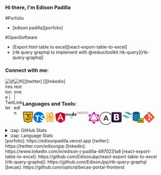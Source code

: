 ### Hi there, I'm Edison Padilla

#Porfolio
 - [edison padilla][porfolio]

#OpenSoftware

- [Export html table to excel][react-export-table-to-excel]
- [rtk query graphql to implement with @redux/toolkit rtk-query][rtk-query-graphql]

### Connect with me:

[<img align="left" alt="ijfirestone | Twitter" width="28px" src="https://github.com/ifirestone/ifirestone/blob/01e0e874e27aab947c681d7a327925fae72c54f5/icons/twitter.png" />][twitter]
[<img align="left" alt="ifirestone | LinkedIn" width="28px" src="https://github.com/ifirestone/ifirestone/blob/01e0e874e27aab947c681d7a327925fae72c54f5/icons/linkedin.png" />][linkedin]

<br />

### Languages and Tools:

<img align="left" alt="JavaScript" width="35px" src="https://github.com/EdisonJpp/EdisonJpp/blob/af6b09fd1defc1f148dea5973af74e2ad12cc486/icons/java-script.png" />
<img align="left" alt="Typescript" width="35px" src="https://github.com/EdisonJpp/EdisonJpp/blob/master/icons/typescript.png" />
<img align="left" alt="React" width="35px" src="https://github.com/EdisonJpp/EdisonJpp/blob/662c044a8d39141f6d542f51d6ffa62ea679235d/icons/react.png" />
<img align="left" alt="Angular" width="35px" src="https://github.com/EdisonJpp/EdisonJpp/blob/master/icons/angular.svg" />

<img align="left" alt="Node.js" width="35px" src="https://github.com/EdisonJpp/EdisonJpp/blob/master/icons/node-svg.svg" />

<img align="left" alt="Express" width="38px" width="50px" src="https://github.com/EdisonJpp/EdisonJpp/blob/master/icons/expressjs.svg" />
<img align="left" alt="Graphql" width="35px" src="https://github.com/EdisonJpp/EdisonJpp/blob/master/icons/graphql-icon.svg" />
<img align="left" alt="Apollo" width="38px" src="https://github.com/EdisonJpp/EdisonJpp/blob/master/icons/apollo.svg" />

<img align="left" alt="Bootstrap" width="35px" src="https://github.com/EdisonJpp/EdisonJpp/blob/master/icons/bootstrap.svg" />
<img align="left" alt="Tailwinds" width="35px" src="https://github.com/EdisonJpp/EdisonJpp/blob/master/icons/tailwind-css-icon.svg" />

<img align="left" alt="SQL" width="35px" src="https://github.com/EdisonJpp/EdisonJpp/blob/cafd721a12d3afe7eaa8f4b32d6029c31984f86b/icons/sql.png" />
<img align="left" alt="Git" width="35px" src="https://github.com/EdisonJpp/EdisonJpp/blob/cafd721a12d3afe7eaa8f4b32d6029c31984f86b/icons/git.png" />

<br />
<br />
<br />

<details>
 <summary>:zap: GitHub Stats</summary>

[![EdisonJpp's GitHub stats](https://github-readme-stats.vercel.app/api?username=EdisonJpp&count_private=true&show_icons=true&theme=radical)](https://github.com/EdisonJpp/github-readme-stats)

</details>

<details>
 <summary>:zap: Language Stats</summary>

[![Top Langs](https://github-readme-stats.vercel.app/api/top-langs/?username=EdisonJpp&layout=compact)](https://github.com/EdisonJpp/github-readme-stats)

</details>
[porfolio]: https://edisonpadilla.vercel.app
[twitter]: https://twitter.com/edisonjpp
[linkedin]: https://www.linkedin.com/in/edison-j-padilla-4970231a8
[react-export-table-to-excel]: https://github.com/EdisonJpp/react-export-table-to-excel
[rtk-query-graphql]: https://github.com/EdisonJpp/rtk-query-graphql
[becas]: https://github.com/opticrd/becas-portal-frontend
